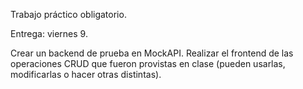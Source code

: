 Trabajo práctico obligatorio. 

Entrega: viernes 9. 

Crear un backend de prueba en MockAPI. 
Realizar el frontend de las operaciones CRUD que fueron provistas en clase (pueden usarlas, modificarlas o hacer otras distintas).